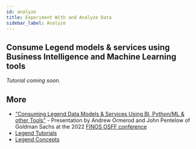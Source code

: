 ```yaml
---
id: analyze
title: Experiment With and Analyze Data
sidebar_label: Analyze
---
```


## Consume Legend models & services using Business Intelligence and Machine Learning tools

_Tutorial coming soon._

## More
- ["Consuming Legend Data Models & Services Using BI, Python/ML & other Tools"](https://www.youtube.com/watch?v=rm-mAohz6NQ) - Presentation by Andrew Ormerod and John Pentelow of Goldman Sachs at the 2022 [FINOS OSFF conference](../community/legend-media.md/#finos-osff)
- [Legend Tutorials](../tutorials/studio-create-model.md) 
- [Legend Concepts](../concepts/legend-concepts.md)